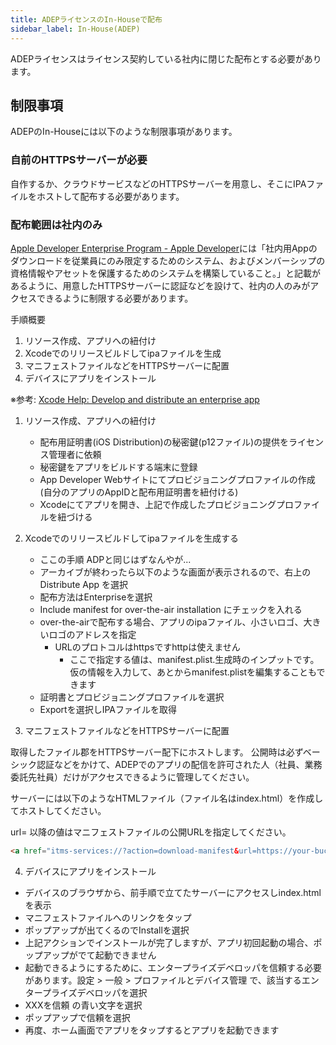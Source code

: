 ```yaml
---
title: ADEPライセンスのIn-Houseで配布
sidebar_label: In-House(ADEP)
---
```


ADEPライセンスはライセンス契約している社内に閉じた配布とする必要があります。

## 制限事項
ADEPのIn-Houseには以下のような制限事項があります。

### 自前のHTTPSサーバーが必要
自作するか、クラウドサービスなどのHTTPSサーバーを用意し、そこにIPAファイルをホストして配布する必要があります。



### 配布範囲は社内のみ
[Apple Developer Enterprise Program - Apple Developer](https://developer.apple.com/jp/programs/enterprise/)には「社内用Appのダウンロードを従業員にのみ限定するためのシステム、およびメンバーシップの資格情報やアセットを保護するためのシステムを構築していること。」と記載があるように、用意したHTTPSサーバーに認証などを設けて、社内の人のみがアクセスできるように制限する必要があります。


手順概要

1. リソース作成、アプリへの紐付け
2. Xcodeでのリリースビルドしてipaファイルを生成
3. マニフェストファイルなどをHTTPSサーバーに配置
4. デバイスにアプリをインストール


※​​​​​​​参考: [Xcode Help: Develop and distribute an enterprise app](https://help.apple.com/xcode/mac/current/#/devba5e7054d)

1. リソース作成、アプリへの紐付け

   - 配布用証明書(iOS Distribution)の秘密鍵(p12ファイル)の提供をライセンス管理者に依頼
   - 秘密鍵をアプリをビルドする端末に登録
   - App Developer Webサイトにてプロビジョニングプロファイルの作成(自分のアプリのAppIDと配布用証明書を紐付ける)
   - Xcodeにてアプリを開き、上記で作成したプロビジョニングプロファイルを紐づける

2. Xcodeでのリリースビルドしてipaファイルを生成する

   - ここの手順 ADPと同じはずなんやが...
   - アーカイブが終わったら以下のような画面が表示されるので、右上の Distribute App を選択
   - 配布方法はEnterpriseを選択
   - Include manifest for over-the-air installation にチェックを入れる
   -  over-the-airで配布する場合、アプリのipaファイル、小さいロゴ、大きいロゴのアドレスを指定
      - URLのプロトコルはhttpsですhttpは使えません
        - ここで指定する値は、manifest.plist.生成時のインプットです。仮の情報を入力して、あとからmanifest.plistを編集することもできます
   -  証明書とプロビジョニングプロファイルを選択
   - Exportを選択しIPAファイルを取得

3. マニフェストファイルなどをHTTPSサーバーに配置

取得したファイル郡をHTTPSサーバー配下にホストします。
公開時は必ずベーシック認証などをかけて、ADEPでのアプリの配信を許可された人（社員、業務委託先社員）だけがアクセスできるように管理してください。



サーバーには以下のようなHTMLファイル（ファイル名はindex.html）を作成してホストしてください。

url= 以降の値はマニフェストファイルの公開URLを指定してください。

```html
<a href="itms-services://?action=download-manifest&url=https://your-bucket-url/manifest.plist">ダウンロード</a>
```

4. デバイスにアプリをインストール


- デバイスのブラウザから、前手順で立てたサーバーにアクセスしindex.htmlを表示
- マニフェストファイルへのリンクをタップ
- ポップアップが出てくるのでInstallを選択
- 上記アクションでインストールが完了しますが、アプリ初回起動の場合、ポップアップがでて起動できません
- 起動できるようにするために、エンタープライズデベロッパを信頼する必要があります。設定 > 一般 > プロファイルとデバイス管理 で、該当するエンタープライズデベロッパを選択
- XXXを信頼 の青い文字を選択
- ポップアップで信頼を選択
- 再度、ホーム画面でアプリをタップするとアプリを起動できます
